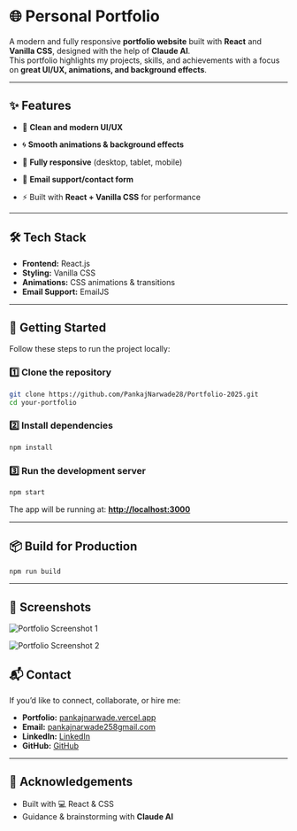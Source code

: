  
# 🌐 Personal Portfolio  

A modern and fully responsive **portfolio website** built with **React** and **Vanilla CSS**, designed with the help of **Claude AI**.  
This portfolio highlights my projects, skills, and achievements with a focus on **great UI/UX, animations, and background effects**.  

---

## ✨ Features  
- 🎨 **Clean and modern UI/UX**  
- 🌀 **Smooth animations & background effects**  

- 📱 **Fully responsive** (desktop, tablet, mobile)  
- 📧 **Email support/contact form**  
- ⚡ Built with **React + Vanilla CSS** for performance  

---

## 🛠️ Tech Stack  
- **Frontend:** React.js  
- **Styling:** Vanilla CSS  
- **Animations:** CSS animations & transitions  
- **Email Support:** EmailJS  

---

## 🚀 Getting Started  

Follow these steps to run the project locally:  

### 1️⃣ Clone the repository  
```bash
git clone https://github.com/PankajNarwade28/Portfolio-2025.git
cd your-portfolio
````

### 2️⃣ Install dependencies

```bash
npm install
```

### 3️⃣ Run the development server

```bash
npm start
```

The app will be running at: **[http://localhost:3000](http://localhost:3000)**

---

## 📦 Build for Production

```bash
npm run build
```

---

## 📸 Screenshots  

![Portfolio Screenshot 1](https://github.com/user-attachments/assets/ac01a3be-1294-4149-8557-1b40a880a989)  

![Portfolio Screenshot 2](https://github.com/user-attachments/assets/44027650-39f5-4d10-9c37-3ba62f978016)  


## 📬 Contact

If you’d like to connect, collaborate, or hire me:

* **Portfolio:** [pankajnarwade.vercel.app](https://pankajnarwade.vercel.app)
* **Email:** [pankajnarwade258gmail.com](mailto:pankajnarwade258@gmail.com)
* **LinkedIn:** [LinkedIn](https://www.linkedin.com/in/pankaj-narwade-13a053260)
* **GitHub:** [GitHub](https://github.com/PankajNarwade28)

---

## 🙌 Acknowledgements

* Built with 💻 React & CSS
* Guidance & brainstorming with **Claude AI**

```
